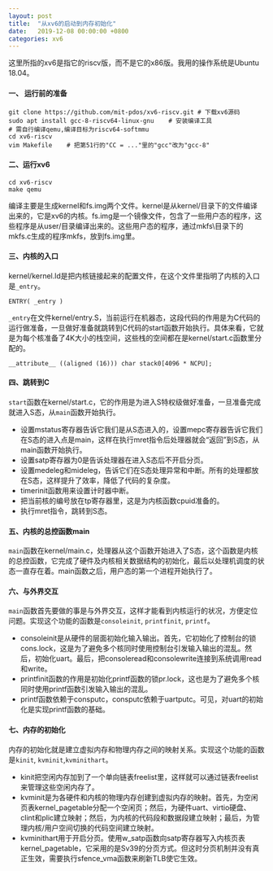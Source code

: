 ```yaml
---
layout: post
title:  "从xv6的启动到内存初始化"
date:   2019-12-08 00:00:00 +0800
categories: xv6
---
```


这里所指的xv6是指它的riscv版，而不是它的x86版。我用的操作系统是Ubuntu 18.04。

#### 一、 运行前的准备

```
git clone https://github.com/mit-pdos/xv6-riscv.git	# 下载xv6源码
sudo apt install gcc-8-riscv64-linux-gnu	# 安装编译工具
# 需自行编译qemu,编译目标为riscv64-softmmu
cd xv6-riscv
vim Makefile	# 把第51行的"CC = ..."里的"gcc"改为"gcc-8"
```

#### 二、运行xv6

```
cd xv6-riscv
make qemu 
```

编译主要是生成kernel和fs.img两个文件。kernel是从kernel/目录下的文件编译出来的，它是xv6的内核。fs.img是一个镜像文件，包含了一些用户态的程序，这些程序是从user/目录编译出来的。这些用户态的程序，通过mkfs\目录下的mkfs.c生成的程序mkfs，放到fs.img里。

#### 三、内核的入口

kernel/kernel.ld是把内核链接起来的配置文件，在这个文件里指明了内核的入口是`_entry`。

```
ENTRY( _entry )
```

`_entry`在文件kernel/entry.S，当前运行在机器态，这段代码的作用是为C代码的运行做准备，一旦做好准备就跳转到C代码的start函数开始执行。具体来看，它就是为每个核准备了4K大小的栈空间，这些栈的空间都在是kernel/start.c函数里分配的。

```
__attribute__ ((aligned (16))) char stack0[4096 * NCPU];
```

#### 四、跳转到C

`start`函数在kernel/start.c，它的作用是为进入S特权级做好准备，一旦准备完成就进入S态，从`main`函数开始执行。

- 设置mstatus寄存器告诉它我们是从S态进入的，设置mepc寄存器告诉它我们在S态的进入点是main，这样在执行mret指令后处理器就会“返回”到S态，从main函数开始执行。
- 设置satp寄存器为0是告诉处理器在进入S态后不开启分页。
- 设置medeleg和mideleg，告诉它们在S态处理异常和中断。所有的处理都放在S态，这样提升了效率，降低了代码的复杂度。
- timerinit函数用来设置计时器中断。
- 把当前核的编号放在tp寄存器里，这是为内核函数cpuid准备的。
- 执行mret指令，跳转到S态。

#### 五、内核的总控函数main

`main`函数在kernel/main.c，处理器从这个函数开始进入了S态，这个函数是内核的总控函数，它完成了硬件及内核相关数据结构的初始化，最后以处理机调度的状态一直存在着。main函数之后，用户态的第一个进程开始执行了。

#### 六、与外界交互

`main`函数首先要做的事是与外界交互，这样才能看到内核运行的状况，方便定位问题。实现这个功能的函数是`consoleinit`, `printfinit`, `printf`。

- consoleinit是从硬件的层面初始化输入输出。首先，它初始化了控制台的锁cons.lock，这是为了避免多个核同时使用控制台引发输入输出的混乱。然后，初始化uart。最后，把consoleread和consolewrite连接到系统调用read和write。
- printfinit函数的作用是初始化printf函数的锁pr.lock，这也是为了避免多个核同时使用printf函数引发输入输出的混乱。
- printf函数依赖于consputc，consputc依赖于uartputc。可见，对uart的初始化是实现printf函数的基础。

#### 七、内存的初始化

内存的初始化就是建立虚拟内存和物理内存之间的映射关系。实现这个功能的函数是`kinit`, `kvminit`,`kvminithart`。

- kinit把空闲内存加到了一个单向链表freelist里，这样就可以通过链表freelist来管理这些空闲内存了。
- kvminit是为各硬件和内核的物理内存创建到虚拟内存的映射。首先，为空闲页表kernel_pagetable分配一个空闲页；然后，为硬件uart、virtio硬盘、clint和plic建立映射；然后，为内核的代码段和数据段建立映射；最后，为管理内核/用户空间切换的代码空间建立映射。
- kvminithart用于开启分页。使用w_satp函数向satp寄存器写入内核页表kernel_pagetable，它采用的是Sv39的分页方式。但这时分页机制并没有真正生效，需要执行sfence_vma函数来刷新TLB使它生效。



